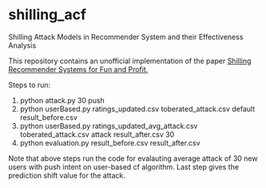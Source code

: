 # shilling_acf
Shilling Attack Models in Recommender System and their Effectiveness Analysis

This repository contains an unofficial implementation of the paper [Shilling Recommender Systems for Fun and Profit.](https://wwwconference.org/proceedings/www2004/docs/1p393.pdf)

Steps to run:
1. python attack.py 30 push
1. python userBased.py ratings_updated.csv toberated_attack.csv default result_before.csv
1. python userBased.py ratings_updated_avg_attack.csv toberated_attack.csv attack result_after.csv 30
1. python evaluation.py result_before.csv result_after.csv

Note that above steps run the code for evalauting average attack of 30 new users with push intent on user-based cf algorithm. Last step gives the prediction shift value for the attack.
